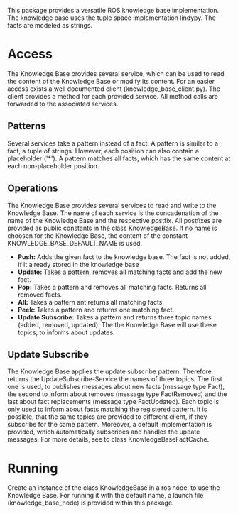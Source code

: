 This package provides a versatile ROS knowledge base implementation. The knowledge base uses the tuple space implementation lindypy. 
The facts are modeled as strings.

# Access
The Knowledge Base provides several service, which can be used to read the content of the Knowledge Base or modify its content. For an easier access exists a well documented client (knowledge_base_client.py). The client provides a method for each provided service. All method calls are forwarded to the associated services.

## Patterns
Several services take a pattern instead of a fact. A pattern is similar to a fact, a tuple of strings. However, each position can also contain a placeholder ('*'). A pattern matches all facts, which has the same content at each non-placeholder position.

## Operations
The Knowledge Base provides several services to read and write to the Knowledge Base. The name of each service is the concadenation of the name of the Knowledge Base and the respective postfix. All postfixes are provided as public constants in the class KnowledgeBase. If no name is choosen for the Knowledge Base, the content of the constant KNOWLEDGE_BASE_DEFAULT_NAME is used.
* __Push:__ Adds the given fact to the knowledge base. The fact is not added, if it already stored in the knowledge base
* __Update:__ Takes a pattern, removes all matching facts and add the new fact.
* __Pop:__ Takes a pattern and removes all matching facts. Returns all removed facts.
* __All:__ Takes a pattern ant returns all matching facts
* __Peek:__ Takes a pattern and returns one matching fact.
* __Update Subscribe:__ Takes a pattern and returns three topic names (added, removed, updated). The the Knowledge Base will use these topics, to informs about updates.

## Update Subscribe
The Knowledge Base applies the update subscribe pattern. Therefore returns the UpdateSubscribe-Service the names of three topics. The first one is used, to publishes messages about new facts (message type Fact), the second to inform about removes (message type FactRemoved) and the last about fact replacements (message type FactUpdated). Each topic is only used to inform about facts matching the registered pattern.
It is possible, that the same topics are provided to different client, if they subscribe for the same pattern.
Moreover, a default implementation is provided, which automatically subscribes and handles the update messages. For more details, see to  class KnowledgeBaseFactCache.

# Running
Create an instance of the class KnowledgeBase in a ros node, to use the Knowledge Base. For running it with the default name, a launch file (knowledge_base_node) is provided within this package.